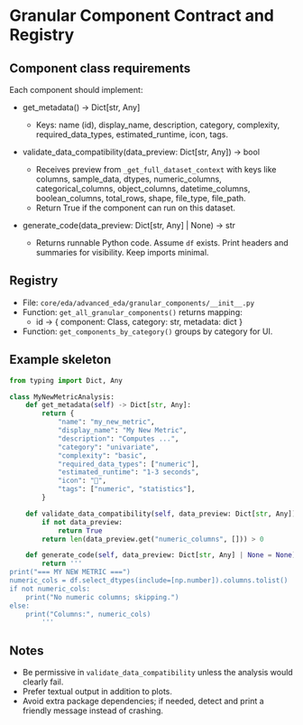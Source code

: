# Granular Component Contract and Registry

## Component class requirements

Each component should implement:

- get_metadata() -> Dict[str, Any]
  - Keys: name (id), display_name, description, category, complexity, required_data_types, estimated_runtime, icon, tags.

- validate_data_compatibility(data_preview: Dict[str, Any]) -> bool
  - Receives preview from `_get_full_dataset_context` with keys like columns, sample_data, dtypes, numeric_columns, categorical_columns, object_columns, datetime_columns, boolean_columns, total_rows, shape, file_type, file_path.
  - Return True if the component can run on this dataset.

- generate_code(data_preview: Dict[str, Any] | None) -> str
  - Returns runnable Python code. Assume `df` exists. Print headers and summaries for visibility. Keep imports minimal.

## Registry

- File: `core/eda/advanced_eda/granular_components/__init__.py`
- Function: `get_all_granular_components()` returns mapping:
  - id → { component: Class, category: str, metadata: dict }
- Function: `get_components_by_category()` groups by category for UI.

## Example skeleton

```python
from typing import Dict, Any

class MyNewMetricAnalysis:
    def get_metadata(self) -> Dict[str, Any]:
        return {
            "name": "my_new_metric",
            "display_name": "My New Metric",
            "description": "Computes ...",
            "category": "univariate",
            "complexity": "basic",
            "required_data_types": ["numeric"],
            "estimated_runtime": "1-3 seconds",
            "icon": "📐",
            "tags": ["numeric", "statistics"],
        }

    def validate_data_compatibility(self, data_preview: Dict[str, Any]) -> bool:
        if not data_preview:
            return True
        return len(data_preview.get("numeric_columns", [])) > 0

    def generate_code(self, data_preview: Dict[str, Any] | None = None) -> str:
        return '''
print("=== MY NEW METRIC ===")
numeric_cols = df.select_dtypes(include=[np.number]).columns.tolist()
if not numeric_cols:
    print("No numeric columns; skipping.")
else:
    print("Columns:", numeric_cols)
        '''
```

## Notes

- Be permissive in `validate_data_compatibility` unless the analysis would clearly fail.
- Prefer textual output in addition to plots.
- Avoid extra package dependencies; if needed, detect and print a friendly message instead of crashing.
